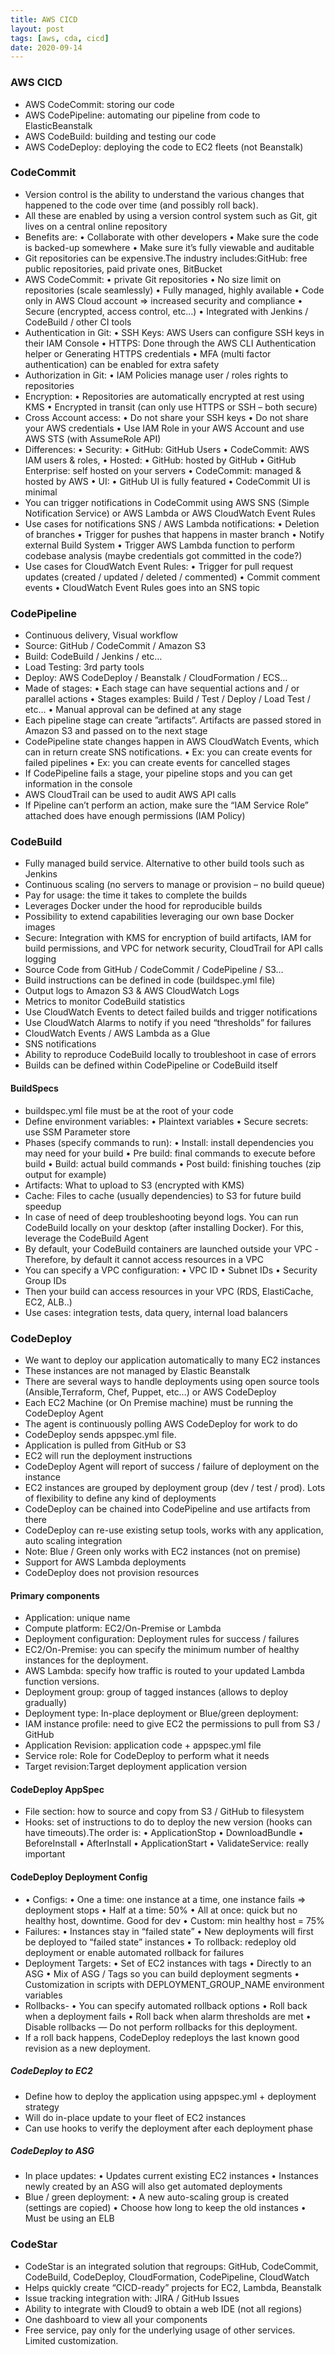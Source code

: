 ```yaml
---
title: AWS CICD
layout: post
tags: [aws, cda, cicd]
date: 2020-09-14
---
```


### AWS CICD
-	AWS CodeCommit: storing our code
-	AWS CodePipeline: automating our pipeline from code to ElasticBeanstalk
-	AWS CodeBuild: building and testing our code
-	AWS CodeDeploy: deploying the code to EC2 fleets (not Beanstalk)
### CodeCommit
-	Version control is the ability to understand the various changes that happened to the code over time (and possibly roll back).
-	All these are enabled by using a version control system such as Git, git lives on a central online repository
-	Benefits are:
•	Collaborate with other developers
•	Make sure the code is backed-up somewhere
•	Make sure it’s fully viewable and auditable
-	Git repositories can be expensive.The industry includes:GitHub: free public repositories, paid private ones, BitBucket
- AWS CodeCommit:
•	private Git repositories
•	No size limit on repositories (scale seamlessly)
•	Fully managed, highly available
•	Code only in AWS Cloud account => increased security and compliance
•	Secure (encrypted, access control, etc…)
•	Integrated with Jenkins / CodeBuild / other CI tools
-	Authentication in Git:
•	SSH Keys: AWS Users can configure SSH keys in their IAM Console
•	HTTPS: Done through the AWS CLI Authentication helper or Generating HTTPS credentials
•	MFA (multi factor authentication) can be enabled for extra safety
- Authorization in Git:
•	IAM Policies manage user / roles rights to repositories
-	Encryption:
•	Repositories are automatically encrypted at rest using KMS
•	Encrypted in transit (can only use HTTPS or SSH – both secure)
-	Cross Account access:
•	Do not share your SSH keys
•	Do not share your AWS credentials
•	Use IAM Role in your AWS Account and use AWS STS (with AssumeRole API)
- Differences:
•	Security:
•	GitHub: GitHub Users
•	CodeCommit: AWS IAM users & roles,
•	Hosted:
•	GitHub: hosted by GitHub
•	GitHub Enterprise: self hosted on your servers
•	CodeCommit: managed & hosted by AWS
•	UI:
•	GitHub UI is fully featured
•	CodeCommit UI is minimal
-	You can trigger notifications in CodeCommit using AWS SNS (Simple Notification Service) or AWS Lambda or AWS CloudWatch Event Rules
-	Use cases for notifications SNS / AWS Lambda notifications:
•	Deletion of branches
•	Trigger for pushes that happens in master branch
•	Notify external Build System
•	Trigger AWS Lambda function to perform codebase analysis (maybe credentials got committed in the code?)
-	Use cases for CloudWatch Event Rules:
•	Trigger for pull request updates (created / updated / deleted / commented)
•	Commit comment events
•	CloudWatch Event Rules goes into an SNS topic

### CodePipeline
-	Continuous delivery, Visual workflow
-	Source: GitHub / CodeCommit / Amazon S3
-	Build: CodeBuild / Jenkins / etc…
-	Load Testing: 3rd party tools
-	Deploy: AWS CodeDeploy / Beanstalk / CloudFormation / ECS…
-	Made of stages:
•	Each stage can have sequential actions and / or parallel actions
•	Stages examples: Build / Test / Deploy / Load Test / etc…
•	Manual approval can be defined at any stage
- Each pipeline stage can create ”artifacts”. Artifacts are passed stored in Amazon S3 and passed on to the next stage
-	CodePipeline state changes happen in AWS CloudWatch Events, which can in return create SNS notifications.
•	Ex: you can create events for failed pipelines
•	Ex: you can create events for cancelled stages
-	If CodePipeline fails a stage, your pipeline stops and you can get information in the console
-	AWS CloudTrail can be used to audit AWS API calls
-	If Pipeline can’t perform an action, make sure the “IAM Service Role” attached does have enough permissions (IAM Policy)
### CodeBuild
-	Fully managed build service.	Alternative to other build tools such as Jenkins
-	Continuous scaling (no servers to manage or provision – no build queue)
-	Pay for usage: the time it takes to complete the builds
-	Leverages Docker under the hood for reproducible builds
-	Possibility to extend capabilities leveraging our own base Docker images
-	Secure: Integration with KMS for encryption of build artifacts, IAM for build permissions, and VPC for network security, CloudTrail for API calls logging
-	Source Code from GitHub / CodeCommit / CodePipeline / S3…
-	Build instructions can be defined in code (buildspec.yml file)
-	Output logs to Amazon S3 & AWS CloudWatch Logs
-	Metrics to monitor CodeBuild statistics
-	Use CloudWatch Events to detect failed builds and trigger notifications
-	Use CloudWatch Alarms to notify if you need “thresholds” for failures
-	CloudWatch Events / AWS Lambda as a Glue
-	SNS notifications
-	Ability to reproduce CodeBuild locally to troubleshoot in case of errors
-	Builds can be defined within CodePipeline or CodeBuild itself
#### BuildSpecs
-	buildspec.yml file must be at the root of your code
-	Define environment variables:
•	Plaintext variables
•	Secure secrets: use SSM Parameter store
-	Phases (specify commands to run):
•	Install: install dependencies you may need for your build
•	Pre build: final commands to execute before build
•	Build: actual build commands
•	Post build: finishing touches (zip output for example)
-	Artifacts: What to upload to S3 (encrypted with KMS)
-	Cache: Files to cache (usually dependencies) to S3 for future build speedup
-	In case of need of deep troubleshooting beyond logs. You can run CodeBuild locally on your desktop (after installing Docker). For this, leverage the CodeBuild Agent
- By default, your CodeBuild containers are launched outside your VPC
-Therefore, by default it cannot access resources in a VPC
-	You can specify a VPC configuration:
•	VPC ID
•	Subnet IDs
•	Security Group IDs
-	Then your build can access resources in your VPC (RDS, ElastiCache, EC2, ALB..)
-	Use cases: integration tests, data query, internal load balancers
### CodeDeploy
-	We want to deploy our application automatically to many EC2 instances
-	These instances are not managed by Elastic Beanstalk
-	There are several ways to handle deployments using open source tools (Ansible,Terraform, Chef, Puppet, etc…) or AWS CodeDeploy
- Each EC2 Machine (or On Premise machine) must be running the CodeDeploy Agent
- The agent is continuously polling AWS CodeDeploy for work to do
- CodeDeploy sends appspec.yml file.
- Application is pulled from GitHub or S3
- EC2 will run the deployment instructions
- CodeDeploy Agent will report of success / failure of deployment on the instance
-	EC2 instances are grouped by deployment group (dev / test / prod). Lots of flexibility to define any kind of deployments
-	CodeDeploy can be chained into CodePipeline and use artifacts from there
-	CodeDeploy can re-use existing setup tools, works with any application, auto scaling integration
-	Note: Blue / Green only works with EC2 instances (not on premise)
-	Support for AWS Lambda deployments
-	CodeDeploy does not provision resources
#### Primary components
-	Application: unique name
-	Compute platform:	EC2/On-Premise or Lambda
-	Deployment configuration:	Deployment rules for success / failures
-	EC2/On-Premise: you can specify the minimum number of healthy instances for the deployment.
-	AWS Lambda: specify how traffic is routed to your updated Lambda function versions.
-	Deployment group: group of tagged instances (allows to deploy gradually)
-	Deployment type: In-place deployment or Blue/green deployment:
-	IAM instance profile: need to give EC2 the permissions to pull from S3 / GitHub
-	Application Revision: application code + appspec.yml file
-	Service role: Role for CodeDeploy to perform what it needs
-	Target revision:Target deployment application version

#### CodeDeploy AppSpec
- File section: how to source and copy from S3 / GitHub to filesystem
-	Hooks: set of instructions to do to deploy the new version (hooks can have timeouts).The order is:
•	ApplicationStop
•	DownloadBundle
•	BeforeInstall
•	AfterInstall
•	ApplicationStart
•	ValidateService: really important
#### CodeDeploy Deployment Config
- •	Configs:
•	One a time: one instance at a time, one instance fails => deployment stops
•	Half at a time: 50%
•	All at once: quick but no healthy host, downtime. Good for dev
•	Custom: min healthy host = 75%
- Failures:
•	Instances stay in “failed state”
•	New deployments will first be deployed to “failed state” instances
•	To rollback: redeploy old deployment or enable automated rollback for failures
-	Deployment Targets:
•	Set of EC2 instances with tags
•	Directly to an ASG
•	Mix of ASG / Tags so you can build deployment segments
•	Customization in scripts with DEPLOYMENT_GROUP_NAME environment variables
- Rollbacks- 
•	You can specify automated rollback options
•	Roll back when a deployment fails
•	Roll back when alarm thresholds are met
•	Disable rollbacks — Do not perform rollbacks for this deployment.
-	If a roll back happens, CodeDeploy redeploys the last known good revision as a new deployment.

#####  CodeDeploy to EC2
- Define how to deploy the application using appspec.yml + deployment strategy
-	Will do in-place update to your fleet of EC2 instances
-	Can use hooks to verify the deployment after each deployment phase
#####  CodeDeploy to ASG
- In place updates:
•	Updates current existing EC2 instances
•	Instances newly created by an ASG will also get automated deployments
-	Blue / green deployment:
•	A new auto-scaling group is created (settings are copied)
•	Choose how long to keep the old instances
•	Must be using an ELB

### CodeStar
-	CodeStar is an integrated solution that regroups: GitHub, CodeCommit, CodeBuild, CodeDeploy, CloudFormation, CodePipeline, CloudWatch
-	Helps quickly create “CICD-ready” projects for EC2, Lambda, Beanstalk 
-	Issue tracking integration with: JIRA / GitHub Issues
-	Ability to integrate with Cloud9 to obtain a web IDE (not all regions)
-	One dashboard to view all your components
-	Free service, pay only for the underlying usage of other services. Limited customization.
